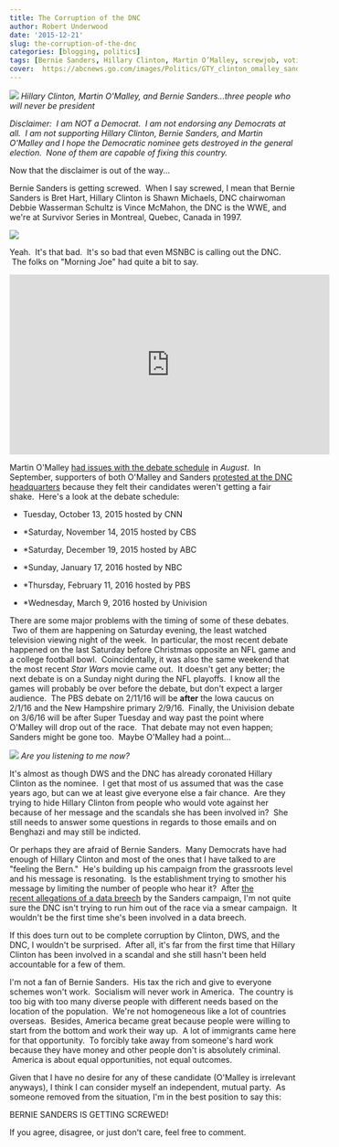 ```yaml
---
title: The Corruption of the DNC
author: Robert Underwood
date: '2015-12-21'
slug: the-corruption-of-the-dnc
categories: [blogging, politics]
tags: [Bernie Sanders, Hillary Clinton, Martin O’Malley, screwjob, voting, WWE]
cover:  https://abcnews.go.com/images/Politics/GTY_clinton_omalley_sanders_kab_150806.jpg
---
```


![](https://abcnews.go.com/images/Politics/GTY_clinton_omalley_sanders_kab_150806.jpg)
*Hillary Clinton, Martin O'Malley, and Bernie Sanders...three people who will never be president*

*Disclaimer:  I am NOT a Democrat.  I am not endorsing any Democrats at all.  I am not supporting Hillary Clinton, Bernie Sanders, and Martin O'Malley and I hope the Democratic nominee gets destroyed in the general election.  None of them are capable of fixing this country.*

Now that the disclaimer is out of the way...

Bernie Sanders is getting screwed.  When I say screwed, I mean that Bernie Sanders is Bret Hart, Hillary Clinton is Shawn Michaels, DNC chairwoman Debbie Wasserman Schultz is Vince McMahon, the DNC is the WWE, and we're at Survivor Series in Montreal, Quebec, Canada in 1997.

![](https://cdn.business2community.com/wp-content/uploads/2014/10/image17-600x337.jpg)

Yeah.  It's that bad.  It's so bad that even MSNBC is calling out the DNC.  The folks on "Morning Joe" had quite a bit to say.

<iframe width="560" height="315" src="https://www.youtube.com/embed/jZZ8wTm_PEg" frameborder="0" gesture="media" allow="encrypted-media" allowfullscreen></iframe>

Martin O'Malley [had issues with the debate schedule](https://thehill.com/blogs/ballot-box/dem-primaries/omalley-dnc-debbie-schultz-awkward-debates) in *August*.  In September, supporters of both O'Malley and Sanders [protested at the DNC headquarters](https://www.breitbart.com/big-government/2015/09/16/democrats-protest-rigged-debate-schedule-outside-dnc-headquarters/) because they felt their candidates weren't getting a fair shake.  Here's a look at the debate schedule:

* Tuesday, October 13, 2015 hosted by CNN

* \*Saturday, November 14, 2015 hosted by CBS

* \*Saturday, December 19, 2015 hosted by ABC

* \*Sunday, January 17, 2016 hosted by NBC

* \*Thursday, February 11, 2016 hosted by PBS

* \*Wednesday, March 9, 2016 hosted by Univision

There are some major problems with the timing of some of these debates.  Two of them are happening on Saturday evening, the least watched television viewing night of the week.  In particular, the most recent debate happened on the last Saturday before Christmas opposite an NFL game and a college football bowl.  Coincidentally, it was also the same weekend that the most recent *Star Wars* movie came out.  It doesn't get any better; the next debate is on a Sunday night during the NFL playoffs.  I know all the games will probably be over before the debate, but don't expect a larger audience.  The PBS debate on 2/11/16 will be **after** the Iowa caucus on 2/1/16 and the New Hampshire primary 2/9/16.  Finally, the Univision debate on 3/6/16 will be after Super Tuesday and way past the point where O'Malley will drop out of the race.  That debate may not even happen; Sanders might be gone too.  Maybe O'Malley had a point...

![](https://images.rapgenius.com/3ef371bc5be411148d290971c2cc8f7f.1000x562x1.jpg)
*Are you listening to me now?*

It's almost as though DWS and the DNC has already coronated Hillary Clinton as the nominee.  I get that most of us assumed that was the case years ago, but can we at least give everyone else a fair chance.  Are they trying to hide Hillary Clinton from people who would vote against her because of her message and the scandals she has been involved in?  She still needs to answer some questions in regards to those emails and on Benghazi and may still be indicted.

Or perhaps they are afraid of Bernie Sanders.  Many Democrats have had enough of Hillary Clinton and most of the ones that I have talked to are "feeling the Bern."  He's building up his campaign from the grassroots level and his message is resonating.  Is the establishment trying to smother his message by limiting the number of people who hear it?  After [the recent allegations of a data breech](https://www.nbcnews.com/politics/2016-election/sanders-apologizes-clinton-supporters-data-breach-n483271) by the Sanders campaign, I'm not quite sure the DNC isn't trying to run him out of the race via a smear campaign.  It wouldn't be the first time she's been involved in a data breech.

If this does turn out to be complete corruption by Clinton, DWS, and the DNC, I wouldn't be surprised.  After all, it's far from the first time that Hillary Clinton has been involved in a scandal and she still hasn't been held accountable for a few of them.

I'm not a fan of Bernie Sanders.  His tax the rich and give to everyone schemes won't work.  Socialism will never work in America.  The country is too big with too many diverse people with different needs based on the location of the population.  We're not homogeneous like a lot of countries overseas.  Besides, America became great because people were willing to start from the bottom and work their way up.  A lot of immigrants came here for that opportunity.  To forcibly take away from someone's hard work because they have money and other people don't is absolutely criminal.  America is about equal opportunities, not equal outcomes.

Given that I have no desire for any of these candidate (O'Malley is irrelevant anyways), I think I can consider myself an independent, mutual party.  As someone removed from the situation, I'm in the best position to say this:

BERNIE SANDERS IS GETTING SCREWED!

If you agree, disagree, or just don't care, feel free to comment.
